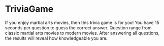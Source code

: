 # TriviaGame
If you enjoy martial arts movies, then this trivia game is for you! You have 15 seconds per question to guess the correct answer. Question range from classic martial arts movies to modern movies. After answering all questions, the results will reveal how knowledgeable you are.
